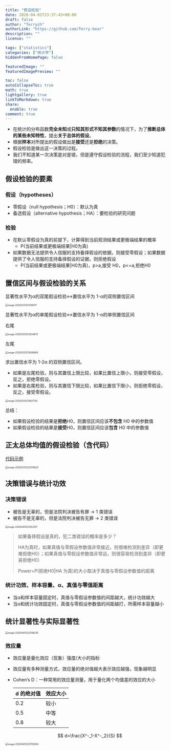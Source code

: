 ```yaml
---
title: "假设检验"
date: 2020-04-01T23:37:43+08:00
draft: false
author: "Terryzh"
authorLink: "https://github.com/Terry-bear"
description: ""
license: ""

tags: ["statistics"]
categories: ["统计学"]
hiddenFromHomePage: false

featuredImage: ""
featuredImagePreview: ""

toc: false
autoCollapseToc: true
math: true
lightgallery: true
linkToMarkdown: true
share:
  enable: true
comment: true
---
```

- 在统计的分布函数**完全未知**或**只知其形式不知其参数**的情况下，为了**推断总体的某些未知特性**，提出**关于总体的假设**。
- 根据**样本**对所提出的假设做出是**接受**还是**拒绝**的决策。
- 假设检验是做出这一决策的过程。
- 我们不知道某一次决策是对是错，但是遵守假设检验的流程，我们至少知道犯错的频率。

## 假设检验的要素

### 假设（hypotheses）

- 零假设（null hypothesis；H0）：默认为真
- 备选假设（alternative hypothesis；HA）：要检验的研究问题

### 检验

- 在默认零假设为真的前提下，计算得到当前观测结果或更极端结果的概率
  - P(当前结果或更极端结果|H0为真)
- 如果数据无法提供令人信服的支持备择假设的依据，则接受零假设；如果数据提供了令人信服的支持备择假设的证据，则拒绝假设
  - P(当前结果或更极端结果|H0为真)，p>a,接受 H0，p<=a,拒绝H0

## 置信区间与假设检验的关系

显著性水平为α的双尾假设检验<->置信水平为 1-α的双侧置信区间

<img src="http://img.elixir-zh.cn/uPic/image-20200331213149717.png" alt="image-20200331213149717" style="zoom:50%;" />

显著性水平为α的单尾假设检验<->置信水平为 1-α的单侧置信区间

右尾

<img src="http://img.elixir-zh.cn/uPic/image-20200331213434872.png" alt="image-20200331213434872" style="zoom:50%;" />

左尾

<img src="http://img.elixir-zh.cn/uPic/image-20200331213548484.png" alt="image-20200331213548484" style="zoom:50%;" />	

求出置信水平为 1-2α 的双侧置信区间。

- 如果是左尾检验，则与其置信上限比较，如果比置信上限小，则接受零假设，反之，拒绝零假设。
- 如果是右尾检验，则与其置信下限比较，如果比置信下限小，则拒绝零假设，反之，接受零假设。

<img src="http://img.elixir-zh.cn/uPic/image-20200331213637134.png" alt="image-20200331213637134" style="zoom:50%;" />



总结：

- 如果假设检验的结果是**拒绝**H0，则置信区间应该**不包含** H0 中的参数值
- 如果假设检验的结果是**接受**H0，则置信区间应该**包含** H0 中的参数值



## 正太总体均值的假设检验（含代码）

[代码示例](https://github.com/Terry-bear/algorithm-100/blob/master/statistics/stats/hypothesis_testing.py)

<img src="http://img.elixir-zh.cn/uPic/image-20200331223255620.png" alt="image-20200331223255620" style="zoom:50%;" />



## 决策错误与统计功效

### 决策错误

- 被告是无辜的，但是法院判决被告有罪 -> 1 类错误
- 被告不是无辜的，但是法院判决被告无罪 -> 2 类错误

<img src="http://img.elixir-zh.cn/uPic/image-20200401221202107.png" alt="image-20200401221202107" style="zoom:50%;" />

> 如果备择假设是真的，犯二类错误的概率是多少？
>
> ​	HA为真时，如果真值与零假设参数值非常接近，则很难检测到差异（即更难拒绝H0）；如果真值与零假设参数值非常远，则很容易检测到差异（即更易拒绝H0）
>
> Power=P(拒绝H0|HA 为真)的大小取决于真值与零假设参数值的距离

### 统计功效、样本容量、α、真值与零值距离

- 当α和样本容量固定时，真值与零假设参数值的间距越大，统计功效越大
- 当α和统计功效固定时，真值与零假设参数值的间距越打，所需样本容量越小

## 统计显著性与实际显著性

<img src="http://img.elixir-zh.cn/uPic/image-20200401223746235.png" alt="image-20200401223746235" style="zoom:50%;" />



### 效应量

- 效应量是量化效应（现象）强度/大小的指标

- 效应量有多种测量方式，效应量的绝对值越大表示效应越强，现象越明显

- Cohen’s D：一种常用的效应量测量，用于量化两个均值差的效应的大小

  | d 的绝对值 | 效应大小 |
  | ---------- | -------- |
  | 0.2        | 较小     |
  | 0.5        | 中等     |
  | 0.8        | 较大     |

  
  $$
  d=\frac{X^-_1-X^-_2}{S}
  $$
  

<img src="http://img.elixir-zh.cn/uPic/image-20200401225705004.png" alt="image-20200401225705004" style="zoom:50%;" />
